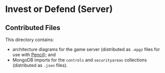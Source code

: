 # Invest or Defend (Server)

## Contributed Files

This directory contains:

- architecture diagrams for the game server (distributed as `.epgz` files for
  use with [Pencil](https://pencil.evolus.vn/)); and
- MongoDB imports for the `controls` and `securityareas` collections (distributed
  as `.json` files).
